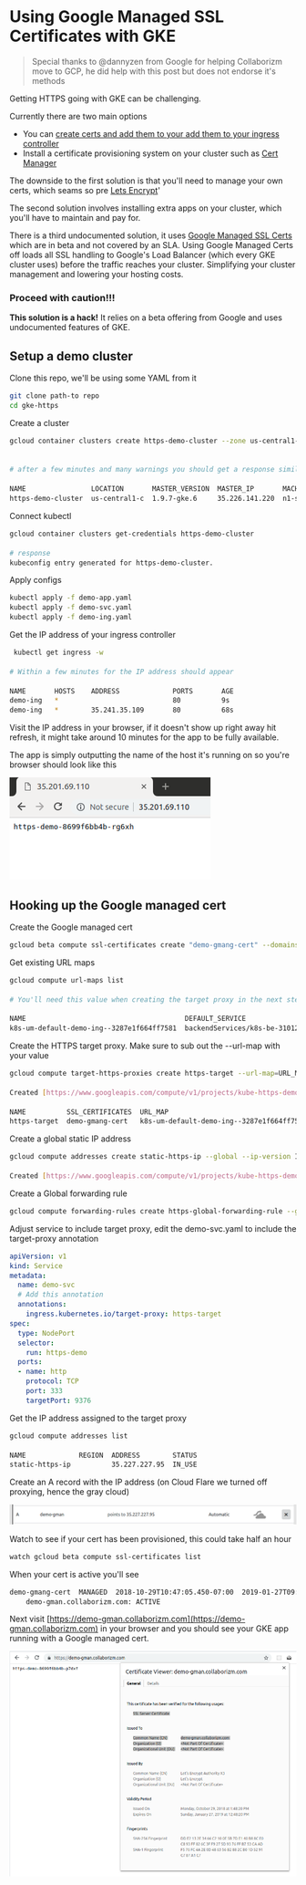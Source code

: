 # Using Google Managed  SSL Certificates with GKE  
 
> Special thanks to @dannyzen from Google for helping Collaborizm move to GCP, he did help with this post but does not endorse it's methods
 
Getting HTTPS going with GKE can be challenging. 

Currently there are two main options 

* You can [create certs and add them to your add them to your ingress controller](https://cloud.google.com/kubernetes-engine/docs/how-to/ingress-multi-ssl)        
* Install a certificate provisioning system on your cluster such as [Cert Manager](https://github.com/jetstack/cert-manager)

The downside to the first solution is that you'll need to manage your own certs, which seams so pre [
Lets Encrypt](https://letsencrypt.org/)'

The second solution involves installing extra apps on your cluster, which you'll have to maintain and pay for.

There is a third undocumented solution, it uses [Google Managed SSL Certs](https://cloud.google.com/load-balancing/docs/ssl-certificates#certificate-resource-status) 
which are in beta and not covered by an SLA. Using Google Managed Certs off loads all SSL handling to 
Google's Load Balancer (which every GKE cluster uses) before the traffic reaches your cluster. Simplifying your cluster management and lowering your hosting costs.   

   

### Proceed with caution!!!

**This solution is a hack!** It relies on a beta offering from Google and uses undocumented features of GKE.    

 
 ## Setup a demo cluster

Clone this repo, we'll be using some YAML from it 

```bash
git clone path-to repo
cd gke-https
```

Create a cluster

```bash
gcloud container clusters create https-demo-cluster --zone us-central1-c 


# after a few minutes and many warnings you should get a response similar to  

NAME                LOCATION       MASTER_VERSION  MASTER_IP       MACHINE_TYPE   NODE_VERSION  NUM_NODES  STATUS
https-demo-cluster  us-central1-c  1.9.7-gke.6     35.226.141.220  n1-standard-1  1.9.7-gke.6   3          RUNNING
```

Connect kubectl

```bash
gcloud container clusters get-credentials https-demo-cluster

# response
kubeconfig entry generated for https-demo-cluster.
```

Apply configs  


```bash
kubectl apply -f demo-app.yaml
kubectl apply -f demo-svc.yaml
kubectl apply -f demo-ing.yaml
```

Get the IP address of your ingress controller

```bash
 kubectl get ingress -w 

# Within a few minutes for the IP address should appear 
 
NAME       HOSTS    ADDRESS             PORTS       AGE
demo-ing   *                            80          9s
demo-ing   *        35.241.35.109       80          68s
```

Visit the IP address in your browser, if it doesn't 
show up right away hit refresh, it might take around 10 minutes 
for the app to be fully available.

 
The app is simply outputting the name of the host it's running 
on so you're browser should look like this 


![host name app running on HTTP](screenshots/non_http_success.png) 


## Hooking up the Google managed cert 

Create the Google managed cert

```bash
gcloud beta compute ssl-certificates create "demo-gmang-cert" --domains demo-gman.collaborizm.com
```

Get existing URL maps  

```bash
gcloud compute url-maps list

# You'll need this value when creating the target proxy in the next step

NAME                                       DEFAULT_SERVICE
k8s-um-default-demo-ing--3287e1f664ff7581  backendServices/k8s-be-31012--3287e1f664ff7581
```

Create the HTTPS target proxy. Make sure to sub out the --url-map with your value
```bash
gcloud compute target-https-proxies create https-target --url-map=URL_MAP_VALUE_FROM_ABOVE --ssl-certificates=demo-gmang-cert

Created [https://www.googleapis.com/compute/v1/projects/kube-https-demo/global/targetHttpsProxies/https-target].

NAME          SSL_CERTIFICATES  URL_MAP
https-target  demo-gmang-cert   k8s-um-default-demo-ing--3287e1f664ff7581
```

Create a global static IP address 
```bash
gcloud compute addresses create static-https-ip --global --ip-version IPV4

Created [https://www.googleapis.com/compute/v1/projects/kube-https-demo/global/addresses/static-https-ip].
```

Create a Global forwarding rule
```bash
gcloud compute forwarding-rules create https-global-forwarding-rule --global --ip-protocol=TCP --ports=443 --target-https-proxy=https-target --address static-https-ip 
``` 

Adjust service to include target proxy, edit the demo-svc.yaml to include the target-proxy annotation

```yaml
apiVersion: v1
kind: Service
metadata:
  name: demo-svc
  # Add this annotation
  annotations:
    ingress.kubernetes.io/target-proxy: https-target
spec:
  type: NodePort
  selector:
    run: https-demo
  ports:
  - name: http
    protocol: TCP
    port: 333
    targetPort: 9376
```


Get the IP address assigned to the target proxy

```bash
gcloud compute addresses list
 
NAME             REGION  ADDRESS        STATUS
static-https-ip          35.227.227.95  IN_USE

```

Create an A record with the IP address (on Cloud Flare we turned off proxying, hence the gray cloud)

![dns entry CloudFlare](screenshots/dns_entry.png)


Watch to see if your cert has been provisioned, this could take half an hour 

```bash
watch gcloud beta compute ssl-certificates list
```

When your cert is active you'll see 

```bash
demo-gmang-cert  MANAGED  2018-10-29T10:47:05.450-07:00  2019-01-27T09:48:20.000-08:00  ACTIVE
    demo-gman.collaborizm.com: ACTIVE
```

Next visit [https://demo-gman.collaborizm.com](https://demo-gman.collaborizm.com) in your browser and you should see your GKE app running with a Google managed cert.

![successful](screenshots/success.png)


